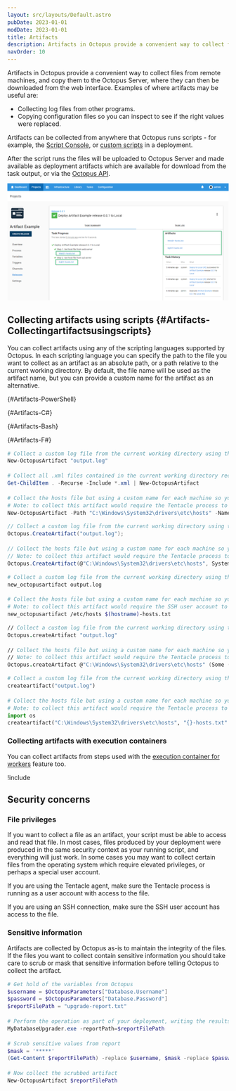 ```yaml
---
layout: src/layouts/Default.astro
pubDate: 2023-01-01
modDate: 2023-01-01
title: Artifacts
description: Artifacts in Octopus provide a convenient way to collect files from remote machines during deployments.
navOrder: 10
---
```


Artifacts in Octopus provide a convenient way to collect files from remote machines, and copy them to the Octopus Server, where they can then be downloaded from the web interface. Examples of where artifacts may be useful are:

- Collecting log files from other programs.
- Copying configuration files so you can inspect to see if the right values were replaced.

Artifacts can be collected from anywhere that Octopus runs scripts - for example, the [Script Console](/docs/administration/managing-infrastructure/script-console/), or [custom scripts](/docs/deployments/custom-scripts) in a deployment.

After the script runs the files will be uploaded to Octopus Server and made available as deployment artifacts which are available for download from the task output, or via the [Octopus API](/docs/octopus-rest-api).

![](/docs/projects/deployment-process/images/artifacts-access.png "width=500")

## Collecting artifacts using scripts {#Artifacts-Collectingartifactsusingscripts}

You can collect artifacts using any of the scripting languages supported by Octopus. In each scripting language you can specify the path to the file you want to collect as an artifact as an absolute path, or a path relative to the current working directory. By default, the file name will be used as the artifact name, but you can provide a custom name for the artifact as an alternative.

{#Artifacts-PowerShell}

{#Artifacts-C#}

{#Artifacts-Bash}

{#Artifacts-F#}

```powershell PowerShell
# Collect a custom log file from the current working directory using the file name as the name of the artifact
New-OctopusArtifact "output.log"

# Collect all .xml files contained in the current working directory recursing sub-directories
Get-ChildItem . -Recurse -Include *.xml | New-OctopusArtifact

# Collect the hosts file but using a custom name for each machine so you can differentiate between them
# Note: to collect this artifact would require the Tentacle process to be elevated as a high privileged user account
New-OctopusArtifact -Path "C:\Windows\System32\drivers\etc\hosts" -Name "$([System.Environment]::MachineName)-hosts.txt"
```

```csharp C#
// Collect a custom log file from the current working directory using the file name as the name of the artifact
Octopus.CreateArtifact("output.log");

// Collect the hosts file but using a custom name for each machine so you can differentiate between them
// Note: to collect this artifact would require the Tentacle process to be elevated as a high privileged user account
Octopus.CreateArtifact(@"C:\Windows\System32\drivers\etc\hosts", System.Environment.MachineName + "-hosts.txt");
```

```bash Bash
# Collect a custom log file from the current working directory using the file name as the name of the artifact
new_octopusartifact output.log

# Collect the hosts file but using a custom name for each machine so you can differentiate between them
# Note: to collect this artifact would require the SSH user account to be elevated as a high privileged user account
new_octopusartifact /etc/hosts $(hostname)-hosts.txt
```

```fsharp F#
// Collect a custom log file from the current working directory using the file name as the name of the artifact
Octopus.createArtifact "output.log"

// Collect the hosts file but using a custom name for each machine so you can differentiate between them
// Note: to collect this artifact would require the Tentacle process to be elevated as a high privileged user account
Octopus.createArtifact @"C:\Windows\System32\drivers\etc\hosts" (Some (System.Environment.MachineName + "-hosts.txt"))
```

```python Python3
# Collect a custom log file from the current working directory using the file name as the name of the artifact
createartifact("output.log")

# Collect the hosts file but using a custom name for each machine so you can differentiate between them
# Note: to collect this artifact would require the Tentacle process to be elevated as a high privileged user account
import os
createartifact("C:\Windows\System32\drivers\etc\hosts", "{}-hosts.txt".format(os.environ["COMPUTERNAME"]))
```

### Collecting artifacts with execution containers

You can collect artifacts from steps used with the [execution container for workers](/docs/projects/steps/execution-containers-for-workers) feature too.

!include <collect-artifact-in-execution-container>

## Security concerns

### File privileges

If you want to collect a file as an artifact, your script must be able to access and read that file.  In most cases, files produced by your deployment were produced in the same security context as your running script, and everything will just work. In some cases you may want to collect certain files from the operating system which require elevated privileges, or perhaps a special user account.

If you are using the Tentacle agent, make sure the Tentacle process is running as a user account with access to the file.

If you are using an SSH connection, make sure the SSH user account has access to the file.

### Sensitive information

Artifacts are collected by Octopus as-is to maintain the integrity of the files. If the files you want to collect contain sensitive information you should take care to scrub or mask that sensitive information before telling Octopus to collect the artifact.

```powershell
# Get hold of the variables from Octopus
$username = $OctopusParameters["Database.Username"]
$password = $OctopusParameters["Database.Password"]
$reportFilePath = "upgrade-report.txt"

# Perform the operation as part of your deployment, writing the results to the report file
MyDatabaseUpgrader.exe -reportPath=$reportFilePath

# Scrub sensitive values from report
$mask = '*****'
(Get-Content $reportFilePath) -replace $username, $mask -replace $password, $mask | Set-Content $reportFilePath

# Now collect the scrubbed artifact
New-OctopusArtifact $reportFilePath
```
